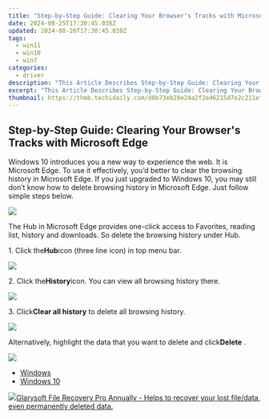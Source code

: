 ```yaml
---
title: "Step-by-Step Guide: Clearing Your Browser's Tracks with Microsoft Edge"
date: 2024-08-25T17:30:45.038Z
updated: 2024-08-26T17:30:45.038Z
tags:
  - win11
  - win10
  - win7
categories:
  - driver
description: "This Article Describes Step-by-Step Guide: Clearing Your Browser's Tracks with Microsoft Edge"
excerpt: "This Article Describes Step-by-Step Guide: Clearing Your Browser's Tracks with Microsoft Edge"
thumbnail: https://thmb.techidaily.com/d0b73eb28e24a2f2ed6215d7e2c211efc75eaeb77baea06879d148a0fe930510.jpg
---
```


## Step-by-Step Guide: Clearing Your Browser's Tracks with Microsoft Edge

Windows 10 introduces you a new way to experience the web. It is Microsoft Edge. To use it effectively, you’d better to clear the browsing history in Microsoft Edge. If you just upgraded to Windows 10, you may still don’t know how to delete browsing history in Microsoft Edge. Just follow simple steps below.  
  
![](https://images.drivereasy.com/wp-content/uploads/2016/11/img_583e5274ade99.jpg) 

  
The Hub in Microsoft Edge provides one-click access to Favorites, reading list, history and downloads. So delete the browsing history under Hub.  
  
1\. Click the**Hub**icon (three line icon) in top menu bar.  
  
![](https://images.drivereasy.com/wp-content/uploads/2016/11/img_583e5399f0862.png)   
  
2\. Click the**History**icon. You can view all browsing history there.  
  
![](https://images.drivereasy.com/wp-content/uploads/2016/11/img_583e53ef23f01.png)   
  
 3\. Click**Clear all history** to delete all browsing history.   
  
![](https://images.drivereasy.com/wp-content/uploads/2016/11/img_583e549772b60.png)   
  
 Alternatively, highlight the data that you want to delete and click**Delete** .  
  
![](https://images.drivereasy.com/wp-content/uploads/2016/11/img_583e5565f0153.png) 

* [Windows](https://tools.techidaily.com/drivereasy/download/)
* [Windows 10](https://tools.techidaily.com/drivereasy/download/)

<ins class="adsbygoogle"
     style="display:block"
     data-ad-format="autorelaxed"
     data-ad-client="ca-pub-7571918770474297"
     data-ad-slot="1223367746"></ins>



<ins class="adsbygoogle"
     style="display:block"
     data-ad-client="ca-pub-7571918770474297"
     data-ad-slot="8358498916"
     data-ad-format="auto"
     data-full-width-responsive="true"></ins>



<!-- affiliate ads begin -->
<a href="https://order.glarysoft.com/order/checkout.php?PRODS=35504869&QTY=1&AFFILIATE=108875&CART=1"><img src="https://secure.avangate.com/images/merchant/6734fa703f6633ab896eecbdfad8953a/products/1_FR-200-1.png" border="0">Glarysoft File Recovery Pro Annually -  Helps to recover your lost file/data, even permanently deleted data. 
</a>
<!-- affiliate ads end -->